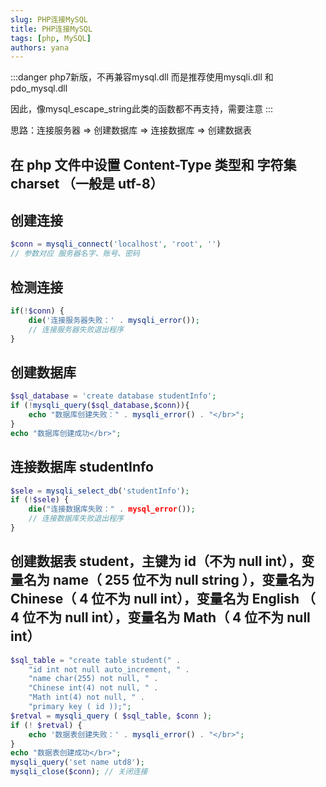```yaml
---
slug: PHP连接MySQL
title: PHP连接MySQL
tags: [php, MySQL]
authors: yana
---
```

:::danger
php7新版，不再兼容mysql.dll 而是推荐使用mysqli.dll 和pdo_mysql.dll

因此，像mysql_escape_string此类的函数都不再支持，需要注意
:::

思路：连接服务器 => 创建数据库 => 连接数据库 => 创建数据表

## 在 php 文件中设置 Content-Type 类型和 字符集 charset （一般是 utf-8）

## 创建连接

```php
$conn = mysqli_connect('localhost', 'root', '') 
// 参数对应 服务器名字、账号、密码
```

## 检测连接

```php
if(!$conn) {
    die('连接服务器失败：' . mysqli_error());
    // 连接服务器失败退出程序
}
```

## 创建数据库

```php
$sql_database = 'create database studentInfo';
if (!mysqli_query($sql_database,$conn)){
    echo "数据库创建失败：" . mysqli_error() . "</br>";
}
echo "数据库创建成功</br>";
```

## 连接数据库 studentInfo

```php
$sele = mysqli_select_db('studentInfo');
if (!$sele) {
    die("连接数据库失败：" . mysql_error());
    // 连接数据库失败退出程序
}
```

## 创建数据表 student，主键为 id（不为 null int），变量名为 name（ 255 位不为 null string ），变量名为 Chinese（ 4 位不为 null int），变量名为 English （ 4 位不为 null int），变量名为 Math（ 4 位不为 null int）

```php
$sql_table = "create table student(" . 
    "id int not null auto_increment, " .
    "name char(255) not null, " .
    "Chinese int(4) not null, " .
    "Math int(4) not null, " .
    "primary key ( id ));";
$retval = mysqli_query ( $sql_table, $conn );
if (! $retval) {
    echo '数据表创建失败：' . mysqli_error() . "</br>";
}
echo "数据表创建成功</br>";
mysqli_query('set name utd8');
mysqli_close($conn); // 关闭连接
```
